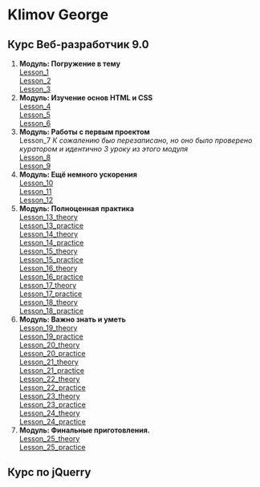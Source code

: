 
# Klimov George
   ## Курс Веб-разработчик 9.0 
   1. **Модуль: Погружение в тему**  
   [Lesson_1](https://xd.adobe.com/view/9b43cec2-68d2-4246-8344-07d146792ec9/screen/08e0804d-e23f-4697-afc1-878e8b0c9131/-/)  
   [Lesson_2](https://github.com/KlimovG/klimovg.github.io/tree/master/m1/l2)  
   [Lesson_3](https://github.com/KlimovG/klimovg.github.io/tree/master/m1/l3)  
   2. **Модуль: Изучение основ HTML и CSS**  
   [Lesson_4](https://klimovg.github.io/m2/l1/)  
   [Lesson_5](https://klimovg.github.io/m2/l2/)  
   [Lesson_6](https://klimovg.github.io/m2/l3/)  
   3. **Модуль: Работы с первым проектом**  
   Lesson_7  *К сожалению быо перезаписано, но оно было проверено куратором и идентично 3 уроку из этого модуля*  
   [Lesson_8](https://klimovg.github.io/m3/l2/)  
   [Lesson_9](https://klimovg.github.io/m3/l3/)   
   4. **Модуль: Ещё немного ускорения**  
   [Lesson_10](https://klimovg.github.io/m4/l1/)  
   [Lesson_11](https://github.com/KlimovG/klimovg.github.io/tree/master/m4/l2)  
   [Lesson_12](https://klimovg.github.io)  
   5. **Модуль: Полноценная практика**   
   [Lesson_13_theory](https://klimovg.github.io/m5/l1/theorie/)  
   [Lesson_13_practice](https://klimovg.github.io/m5/l1/practice/)  
   [Lesson_14_theory](https://klimovg.github.io/m5/l2/theory/)  
   [Lesson_14_practice](https://klimovg.github.io/m5/l2/practice/)  
   [Lesson_15_theory](https://klimovg.github.io/m5/l3/theory/)  
   [Lesson_15_practice](https://klimovg.github.io/m5/l3/practice/)  
   [Lesson_16_theory](https://klimovg.github.io/m5/l4/theory/)  
   [Lesson_16_practice](https://klimovg.github.io/m5/l4/practice/)  
   [Lesson_17_theory](https://klimovg.github.io/m5/l5/theory/)  
   [Lesson_17_practice](https://klimovg.github.io/m5/l5/practice/)  
   [Lesson_18_theory](https://klimovg.github.io/m5/l6/theory/)  
   [Lesson_18_practice](https://klimovg.github.io/m5/l6/practice/)  
   6. **Модуль: Важно знать и уметь**  
   [Lesson_19_theory](https://klimovg.github.io/m6/l1/theory/)  
   [Lesson_19_practice](https://klimovg.github.io/m6/l1/practice/)  
   [Lesson_20_theory](https://klimovg.github.io/m6/l2/theory/)  
   [Lesson_20_practice](https://klimovg.github.io/m6/l2/practice/)  
   [Lesson_21_theory](https://klimovg.github.io/m6/l3/theory/)  
   [Lesson_21_practice](https://klimovg.github.io/m6/l3/practice/)  
   [Lesson_22_theory](https://klimovg.github.io/m6/l4/theory/)  
   [Lesson_22_practice](https://klimovg.github.io/m6/l4/practice/)  
   [Lesson_23_theory](http://krine.ru)  
   [Lesson_23_practice](https://klimovg.github.io/m6/l5/practice/)  
   [Lesson_24_theory](https://github.com/KlimovG/klimovg.github.io/tree/master/m6/l6/theory)  
   [Lesson_24_practice](https://klimovg.github.io/m6/l6/practice/)  
   7. **Модуль: Финальные приготовления.**   
   [Lesson_25_theory](http://krine.ru/lessons/lesson25/)  
   [Lesson_25_practice](https://klimovg.github.io/m7/l1/practice/) 
   
   ## Курс по jQuerry
   

